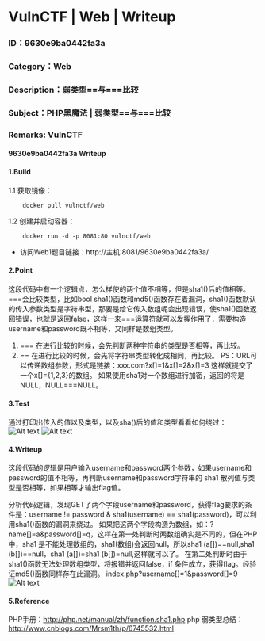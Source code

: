 # VulnCTF | Web | Writeup
### ID：9630e9ba0442fa3a
### Category：Web
### Description：弱类型==与===比较
### Subject：PHP黑魔法 | 弱类型==与===比较
### Remarks: VulnCTF

#### 9630e9ba0442fa3a Writeup

#### 1.Build

1.1 获取镜像：

```
    docker pull vulnctf/web
```

1.2 创建并启动容器：

```
    docker run -d -p 8081:80 vulnctf/web
```

* 访问Web1题目链接：http://主机:8081/9630e9ba0442fa3a/


#### 2.Point

这段代码中有一个逻辑点，怎么样使的两个值不相等，但是sha1()后的值相等。===会比较类型，比如bool sha1()函数和md5()函数存在着漏洞，sha1()函数默认的传入参数类型是字符串型，那要是给它传入数组呢会出现错误，使sha1()函数返回错误，也就是返回false，这样一来===运算符就可以发挥作用了，需要构造username和password既不相等，又同样是数组类型。
1. === 在进行比较的时候，会先判断两种字符串的类型是否相等，再比较。 
2. == 在进行比较的时候，会先将字符串类型转化成相同，再比较。 
PS：URL可以传递数组参数，形式是链接：xxx.com?x[]=1&x[]=2&x[]=3
这样就提交了一个x[]={1,2,3}的数组。 如果使用sha1对一个数组进行加密，返回的将是NULL，NULL===NULL。

#### 3.Test
通过打印出传入的值以及类型，以及sha()后的值和类型看看如何绕过：
    ![Alt text](http://p1wq82j1w.bkt.clouddn.com/3_1.png)
    ![Alt text](http://p1wq82j1w.bkt.clouddn.com/3_2.png)

#### 4.Writeup

这段代码的逻辑是用户输入username和password两个参数，如果username和password的值不相等，再判断username和password字符串的 sha1 散列值与类型是否相等，如果相等才输出flag值。

分析代码逻辑，发现GET了两个字段username和password，获得flag要求的条件是：username != password & sha1(username) == sha1(password)，可以利用sha1()函数的漏洞来绕过。
如果把这两个字段构造为数组，如：?name[]=a&password[]=q，这样在第一处判断时两数组确实是不同的，但在PHP中，sha1 是不能处理数组的，sha1(数组)会返回null，所以sha1 (a[])==null,sha1 (b[])==null，sha1 (a[])=sha1 (b[])=null,这样就可以了。 
在第二处判断时由于sha1()函数无法处理数组类型，将报错并返回false，if 条件成立，获得flag。经验证md5()函数同样存在此漏洞。
index.php?username[]=1&password[]=9
![Alt text](http://p1wq82j1w.bkt.clouddn.com/3_3.png)

#### 5.Reference
PHP手册：http://php.net/manual/zh/function.sha1.php
php 弱类型总结：http://www.cnblogs.com/Mrsm1th/p/6745532.html


 